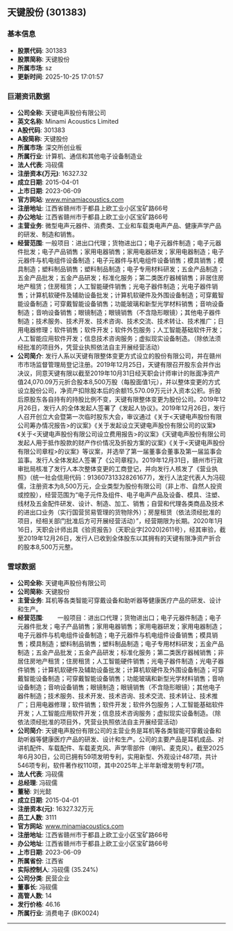 ## 天键股份 (301383)

### 基本信息

- **股票代码**: 301383
- **股票简称**: 天键股份
- **所属市场**: sz
- **更新时间**: 2025-10-25 17:01:57

### 巨潮资讯数据

- **公司全称**: 天键电声股份有限公司
- **英文名称**: Minami Acoustics Limited
- **A股代码**: 301383
- **A股简称**: 天键股份
- **所属市场**: 深交所创业板
- **所属行业**: 计算机、通信和其他电子设备制造业
- **法人代表**: 冯砚儒
- **注册资本(万元)**: 16327.32
- **成立日期**: 2015-04-01
- **上市日期**: 2023-06-09
- **官方网站**: www.minamiacoustics.com
- **注册地址**: 江西省赣州市于都县上欧工业小区宝矿路66号
- **办公地址**: 江西省赣州市于都县上欧工业小区宝矿路66号
- **主营业务**: 微型电声元器件、消费类、工业和车载类电声产品、健康声学产品的研发、制造和销售。
- **经营范围**: 一般项目：进出口代理；货物进出口；电子元器件制造；电子元器件批发；电子产品销售；家用电器销售；家用电器研发；家用电器制造；电子元器件与机电组件设备制造；电子元器件与机电组件设备销售；模具销售；模具制造；塑料制品销售；塑料制品制造；电子专用材料研发；五金产品制造；五金产品批发；五金产品研发；标准化服务；第二类医疗器械销售；非居住房地产租赁；住房租赁；人工智能硬件销售；光电子器件制造；光电子器件销售；计算机软硬件及辅助设备批发；计算机软硬件及外围设备制造；可穿戴智能设备制造；可穿戴智能设备销售；功能玻璃和新型光学材料销售；音响设备制造；音响设备销售；眼镜制造；眼镜销售（不含隐形眼镜）；其他电子器件制造；技术服务、技术开发、技术咨询、技术交流、技术转让、技术推广；日用电器修理；软件销售；软件开发；软件外包服务；人工智能基础软件开发；人工智能应用软件开发；信息技术咨询服务；虚拟现实设备制造。（除依法须经批准的项目外，凭营业执照依法自主开展经营活动）
- **公司简介**: 发行人系以天键有限整体变更方式设立的股份有限公司，并在赣州市市场监督管理局登记注册。2019年12月25日，天键有限召开股东会并作出决议，同意天键有限以截至2019年10月31日经天职会计师审计的账面净资产值24,070.09万元折合股本8,500万股（每股面值1元），并以整体变更的方式设立股份公司，净资产扣除股本后的余额15,570.09万元计入资本公积。折股后原股东各自持有的持股比例不变，天键有限整体变更为股份公司。2019年12月26日，发行人的全体发起人签署了《发起人协议》。2019年12月26日，发行人召开创立大会暨第一次临时股东大会，审议通过《关于<天键电声股份有限公司筹办情况报告>的议案》《关于发起设立天键电声股份有限公司的议案》《关于<天键电声股份有限公司设立费用报告>的议案》《天键电声股份有限公司发起人用于抵作股款的财产作价情况及折股方案的议案》《关于<天键电声股份有限公司章程>的议案》等议案，并选举了第一届董事会董事及第一届监事会监事。发行人全体发起人签署了《公司章程》。2019年12月31日，赣州市行政审批局核准了发行人本次整体变更的工商登记，并向发行人核发了《营业执照》（统一社会信用代码：913607313328261677)，发行人法定代表人为冯砚儒，注册资本为8,500万元，企业类型为股份有限公司（非上市、自然人投资或控股），经营范围为“电子元件及组件、电子电声产品及设备、模具、注塑、线材及五金配件研发、设计、制造、加工、销售；自营和代理各类商品及技术的进出口业务（实行国营贸易管理的货物除外）；房屋租赁（依法须经批准的项目，经相关部门批准后方可开展经营活动）”，经营期限为长期。2020年1月16日，天职会计师出具《验资报告》（天职业字[2020]2611号），经其审验，截至2019年12月26日，发行人已收到全体股东以其拥有的天键有限净资产折合的股本8,500万元整。

### 雪球数据

- **公司全称**: 天键电声股份有限公司
- **公司简称**: 天键股份
- **主营业务**: 耳机等各类智能可穿戴设备和助听器等健康医疗产品的研发、设计和生产。
- **经营范围**: 　　一般项目：进出口代理；货物进出口；电子元器件制造；电子元器件批发；电子产品销售；家用电器销售；家用电器研发；家用电器制造；电子元器件与机电组件设备制造；电子元器件与机电组件设备销售；模具销售；模具制造；塑料制品销售；塑料制品制造；电子专用材料研发；五金产品制造；五金产品批发；五金产品研发；标准化服务；第二类医疗器械销售；非居住房地产租赁；住房租赁；人工智能硬件销售；光电子器件制造；光电子器件销售；计算机软硬件及辅助设备批发；计算机软硬件及外围设备制造；可穿戴智能设备制造；可穿戴智能设备销售；功能玻璃和新型光学材料销售；音响设备制造；音响设备销售；眼镜制造；眼镜销售（不含隐形眼镜）；其他电子器件制造；技术服务、技术开发、技术咨询、技术交流、技术转让、技术推广；日用电器修理；软件销售；软件开发；软件外包服务；人工智能基础软件开发；人工智能应用软件开发；信息技术咨询服务；虚拟现实设备制造。（除依法须经批准的项目外，凭营业执照依法自主开展经营活动）
- **公司简介**: 天键电声股份有限公司的主营业务是耳机等各类智能可穿戴设备和助听器等健康医疗产品的研发、设计和生产。公司的主要产品是耳机成品、对讲机配件、车载配件、车载麦克风、声学零部件（喇叭、麦克风）。截至2025年6月30日，公司已拥有59项发明专利，实用新型、外观设计487项，共计546项专利，软件著作权110项，其中2025年上半年新增发明专利7项。
- **法人代表**: 冯砚儒
- **总经理**: 冯砚儒
- **董秘**: 刘光懿
- **成立日期**: 2015-04-01
- **注册资本(元)**: 16327.32万元
- **员工人数**: 3111
- **官方网站**: www.minamiacoustics.com
- **注册地址**: 江西省赣州市于都县上欧工业小区宝矿路66号
- **办公地址**: 江西省赣州市于都县上欧工业小区宝矿路66号
- **上市日期**: 2023-06-09
- **所属省份**: 江西省
- **实际控制人**: 冯砚儒 (35.24%)
- **公司分类**: 民营企业
- **董事长**: 冯砚儒
- **高管人数**: 14
- **发行价格**: 46.16
- **所属行业**: 消费电子 (BK0024)

---